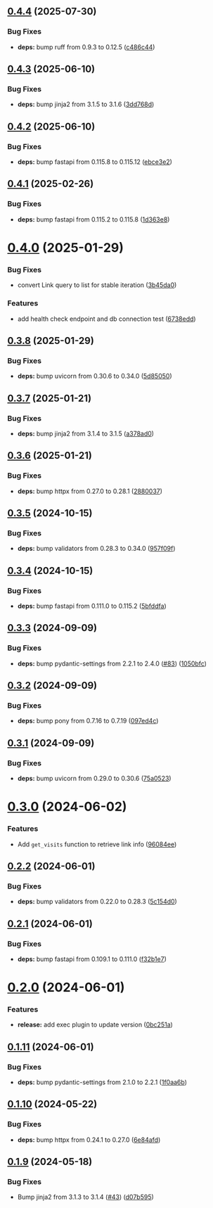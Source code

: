 ## [0.4.4](https://github.com/dorogoy/l1nkZip/compare/v0.4.3...v0.4.4) (2025-07-30)


### Bug Fixes

* **deps:** bump ruff from 0.9.3 to 0.12.5 ([c486c44](https://github.com/dorogoy/l1nkZip/commit/c486c4416b69fdce7b97588d19be413ddb689f44))

## [0.4.3](https://github.com/dorogoy/l1nkZip/compare/v0.4.2...v0.4.3) (2025-06-10)


### Bug Fixes

* **deps:** bump jinja2 from 3.1.5 to 3.1.6 ([3dd768d](https://github.com/dorogoy/l1nkZip/commit/3dd768d04ea72c1602880e772171a8addd687598))

## [0.4.2](https://github.com/dorogoy/l1nkZip/compare/v0.4.1...v0.4.2) (2025-06-10)


### Bug Fixes

* **deps:** bump fastapi from 0.115.8 to 0.115.12 ([ebce3e2](https://github.com/dorogoy/l1nkZip/commit/ebce3e2fa6f29adfe6fd85d168ae1a9979f215ec))

## [0.4.1](https://github.com/dorogoy/l1nkZip/compare/v0.4.0...v0.4.1) (2025-02-26)


### Bug Fixes

* **deps:** bump fastapi from 0.115.2 to 0.115.8 ([1d363e8](https://github.com/dorogoy/l1nkZip/commit/1d363e8036cda9283675cbfcb94583b33027d1bd))

# [0.4.0](https://github.com/dorogoy/l1nkZip/compare/v0.3.8...v0.4.0) (2025-01-29)


### Bug Fixes

* convert Link query to list for stable iteration ([3b45da0](https://github.com/dorogoy/l1nkZip/commit/3b45da064a4f3b18b06e585a89bf768528291649))


### Features

* add health check endpoint and db connection test ([6738edd](https://github.com/dorogoy/l1nkZip/commit/6738edd6c79a7501e606266641d89ba740710d89))

## [0.3.8](https://github.com/dorogoy/l1nkZip/compare/v0.3.7...v0.3.8) (2025-01-29)


### Bug Fixes

* **deps:** bump uvicorn from 0.30.6 to 0.34.0 ([5d85050](https://github.com/dorogoy/l1nkZip/commit/5d8505010b3b91d34a910aafee7256f812fb646e))

## [0.3.7](https://github.com/dorogoy/l1nkZip/compare/v0.3.6...v0.3.7) (2025-01-21)


### Bug Fixes

* **deps:** bump jinja2 from 3.1.4 to 3.1.5 ([a378ad0](https://github.com/dorogoy/l1nkZip/commit/a378ad07cfa45da51ff93ae37416c71e3e15179b))

## [0.3.6](https://github.com/dorogoy/l1nkZip/compare/v0.3.5...v0.3.6) (2025-01-21)


### Bug Fixes

* **deps:** bump httpx from 0.27.0 to 0.28.1 ([2880037](https://github.com/dorogoy/l1nkZip/commit/2880037083b5d9d16732a1ee0ae9af523885093b))

## [0.3.5](https://github.com/dorogoy/l1nkZip/compare/v0.3.4...v0.3.5) (2024-10-15)


### Bug Fixes

* **deps:** bump validators from 0.28.3 to 0.34.0 ([957f09f](https://github.com/dorogoy/l1nkZip/commit/957f09f18ec5ed9823aec5a2e7e96a6144c32fc0))

## [0.3.4](https://github.com/dorogoy/l1nkZip/compare/v0.3.3...v0.3.4) (2024-10-15)


### Bug Fixes

* **deps:** bump fastapi from 0.111.0 to 0.115.2 ([5bfddfa](https://github.com/dorogoy/l1nkZip/commit/5bfddfae934516a501a7f908e8f797e8ad46eb60))

## [0.3.3](https://github.com/dorogoy/l1nkZip/compare/v0.3.2...v0.3.3) (2024-09-09)


### Bug Fixes

* **deps:** bump pydantic-settings from 2.2.1 to 2.4.0 ([#83](https://github.com/dorogoy/l1nkZip/issues/83)) ([1050bfc](https://github.com/dorogoy/l1nkZip/commit/1050bfced2251e5fd96acd52c5a84d52257312a0))

## [0.3.2](https://github.com/dorogoy/l1nkZip/compare/v0.3.1...v0.3.2) (2024-09-09)


### Bug Fixes

* **deps:** bump pony from 0.7.16 to 0.7.19 ([097ed4c](https://github.com/dorogoy/l1nkZip/commit/097ed4c0d7ef25487a18b4e5e3f6aadc29e1bbe4))

## [0.3.1](https://github.com/dorogoy/l1nkZip/compare/v0.3.0...v0.3.1) (2024-09-09)


### Bug Fixes

* **deps:** bump uvicorn from 0.29.0 to 0.30.6 ([75a0523](https://github.com/dorogoy/l1nkZip/commit/75a05237de40a10d7e9dde9802d325b6c0c195bc))

# [0.3.0](https://github.com/dorogoy/l1nkZip/compare/v0.2.2...v0.3.0) (2024-06-02)


### Features

* Add `get_visits` function to retrieve link info ([96084ee](https://github.com/dorogoy/l1nkZip/commit/96084eed92aa69ba589615f432b7054f36097ca5))

## [0.2.2](https://github.com/dorogoy/l1nkZip/compare/v0.2.1...v0.2.2) (2024-06-01)


### Bug Fixes

* **deps:** bump validators from 0.22.0 to 0.28.3 ([5c154d0](https://github.com/dorogoy/l1nkZip/commit/5c154d01d4075dda0de0efa783929c802b25ceca))

## [0.2.1](https://github.com/dorogoy/l1nkZip/compare/v0.2.0...v0.2.1) (2024-06-01)


### Bug Fixes

* **deps:** bump fastapi from 0.109.1 to 0.111.0 ([f32b1e7](https://github.com/dorogoy/l1nkZip/commit/f32b1e79f64c2f1fd560002b94c5d3de8a223f55))

# [0.2.0](https://github.com/dorogoy/l1nkZip/compare/v0.1.11...v0.2.0) (2024-06-01)


### Features

* **release:** add exec plugin to update version ([0bc251a](https://github.com/dorogoy/l1nkZip/commit/0bc251ae938425b01eaa89c55cfd0be9c93f85db))

## [0.1.11](https://github.com/dorogoy/l1nkZip/compare/v0.1.10...v0.1.11) (2024-06-01)


### Bug Fixes

* **deps:** bump pydantic-settings from 2.1.0 to 2.2.1 ([1f0aa6b](https://github.com/dorogoy/l1nkZip/commit/1f0aa6bc001953dc5b6cd819e89b8e4903a45cdc))

## [0.1.10](https://github.com/dorogoy/l1nkZip/compare/v0.1.9...v0.1.10) (2024-05-22)


### Bug Fixes

* **deps:** bump httpx from 0.24.1 to 0.27.0 ([6e84afd](https://github.com/dorogoy/l1nkZip/commit/6e84afdfa6b8fb3abecce2647aa050454f0f41d9))

## [0.1.9](https://github.com/dorogoy/l1nkZip/compare/v0.1.8...v0.1.9) (2024-05-18)


### Bug Fixes

* Bump jinja2 from 3.1.3 to 3.1.4 ([#43](https://github.com/dorogoy/l1nkZip/issues/43)) ([d07b595](https://github.com/dorogoy/l1nkZip/commit/d07b5952a63c5eb6aff6a35202912178a2a96f6b))
